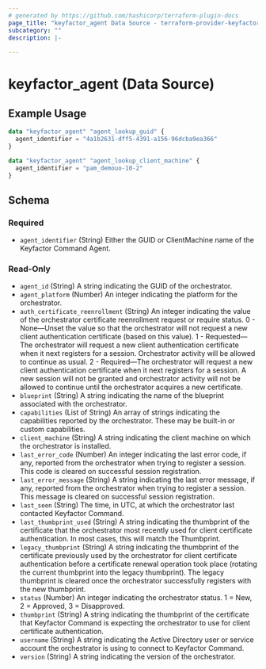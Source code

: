 ```yaml
---
# generated by https://github.com/hashicorp/terraform-plugin-docs
page_title: "keyfactor_agent Data Source - terraform-provider-keyfactor"
subcategory: ""
description: |-
  
---
```


# keyfactor_agent (Data Source)



## Example Usage

```terraform
data "keyfactor_agent" "agent_lookup_guid" {
  agent_identifier = "4a1b2631-dff5-4391-a156-96dcba9ea366"
}

data "keyfactor_agent" "agent_lookup_client_machine" {
  agent_identifier = "pam_demouo-10-2"
}
```

<!-- schema generated by tfplugindocs -->
## Schema

### Required

- `agent_identifier` (String) Either the GUID or ClientMachine name of the Keyfactor Command Agent.

### Read-Only

- `agent_id` (String) A string indicating the GUID of the orchestrator.
- `agent_platform` (Number) An integer indicating the platform for the orchestrator.
- `auth_certificate_reenrollment` (String) An integer indicating the value of the orchestrator certificate reenrollment request or require status. 
0 -	None—Unset the value so that the orchestrator will not request a new client authentication certificate (based on this value).
1 -	Requested—The orchestrator will request a new client authentication certificate when it next registers for a session. Orchestrator activity will be allowed to continue as usual.
2 -	Required—The orchestrator will request a new client authentication certificate when it next registers for a session. A new session will not be granted and orchestrator activity will not be allowed to continue until the orchestrator acquires a new certificate.
- `blueprint` (String) A string indicating the name of the blueprint associated with the orchestrator.
- `capabilities` (List of String) An array of strings indicating the capabilities reported by the orchestrator. These may be built-in or custom capabilities.
- `client_machine` (String) A string indicating the client machine on which the orchestrator is installed.
- `last_error_code` (Number) An integer indicating the last error code, if any, reported from the orchestrator when trying to register a session. This code is cleared on successful session registration.
- `last_error_message` (String) A string indicating the last error message, if any, reported from the orchestrator when trying to register a session. This message is cleared on successful session registration.
- `last_seen` (String) The time, in UTC, at which the orchestrator last contacted Keyfactor Command.
- `last_thumbprint_used` (String) A string indicating the thumbprint of the certificate that the orchestrator most recently used for client certificate authentication. In most cases, this will match the Thumbprint.
- `legacy_thumbprint` (String) A string indicating the thumbprint of the certificate previously used by the orchestrator for client certificate authentication before a certificate renewal operation took place (rotating the current thumbprint into the legacy thumbprint). The legacy thumbprint is cleared once the orchestrator successfully registers with the new thumbprint.
- `status` (Number) An integer indicating the orchestrator status. 1 = New, 2 = Approved, 3 = Disapproved.
- `thumbprint` (String) A string indicating the thumbprint of the certificate that Keyfactor Command is expecting the orchestrator to use for client certificate authentication.
- `username` (String) A string indicating the Active Directory user or service account the orchestrator is using to connect to Keyfactor Command.
- `version` (String) A string indicating the version of the orchestrator.


